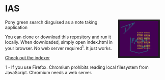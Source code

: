 # IAS
<img src="logo.png" style="width: 25%;" alt="IAS logo. I should redraw it as proper .svg sometime." border="5px" align="right">
Pony green search disguised as a note taking application

You can clone or download this repository and run it locally. When downloaded, simply open index.html in your browser. No web server required<sup>1</sup>. It just works.

[Check out the indexer](https://github.com/a0346f102085fe9f/LunrCompatibleIndexer)

1 - If you use Firefox. Chromium prohibits reading local filesystem from JavaScript. Chromium needs a web server.
